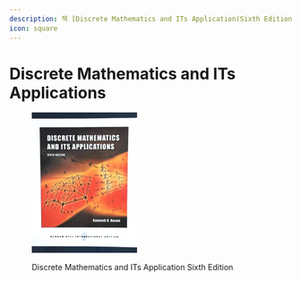 ```yaml
---
description: 책 [Discrete Mathematics and ITs Application(Sixth Edition)]을 읽고 정리한 내용이다.
icon: square
---
```


# Discrete Mathematics and ITs Applications

<figure><img src="../../../.gitbook/assets/image (100).png" alt="" width="188"><figcaption><p>Discrete Mathematics and ITs Application Sixth Edition</p></figcaption></figure>

